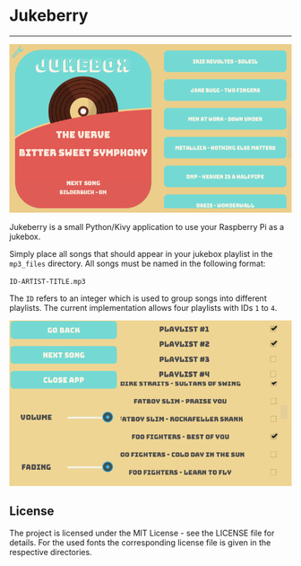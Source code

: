 # Jukeberry
---------------------------
<img src="img/sample/Main.png" alt="Jukeberry-MainMenu" width="800"/>

Jukeberry is a small Python/Kivy application to use your Raspberry Pi as a jukebox.

Simply place all songs that should appear in your jukebox playlist in the `mp3_files` directory. 
All songs must be named in the following format:

`ID-ARTIST-TITLE.mp3`

The `ID` refers to an integer which is used to group songs into different playlists. 
The current implementation allows four playlists with IDs `1` to `4`.

<img src="img/sample/Settings.png" alt="Jukeberry-SettingsMenu" width="800"/>

## License
The project is licensed under the MIT License - see the LICENSE file for details.
For the used fonts the corresponding license file is given in the respective directories.
